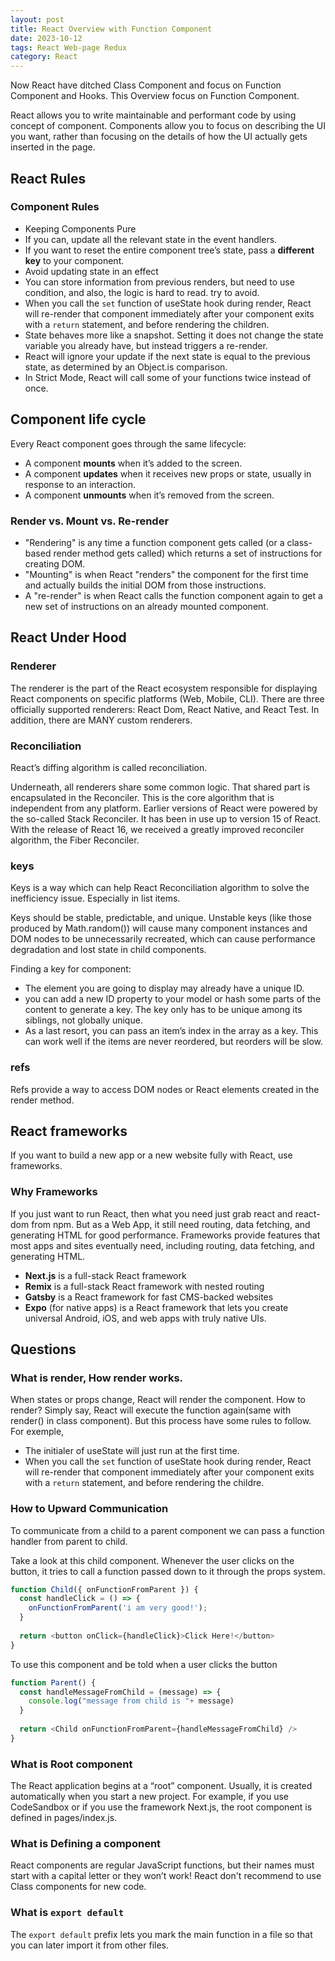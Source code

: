 ```yaml
---
layout: post
title: React Overview with Function Component
date: 2023-10-12
tags: React Web-page Redux
category: React
---
```


Now React have ditched Class Component and focus on Function Component and Hooks. 
This Overview focus on Function Component. 

React allows you to write maintainable and performant code by using concept of component. Components allow you to focus on describing the UI you want, rather than focusing on the details of how the UI actually gets inserted in the page.

## React Rules

### Component Rules

- Keeping Components Pure
- If you can, update all the relevant state in the event handlers.
- If you want to reset the entire component tree’s state, pass a **different key** to your component.
- Avoid updating state in an effect
- You can store information from previous renders, but need to use condition, and also, the logic is hard to read. try to avoid.
- When you call the `set` function of useState hook during render, React will re-render that component immediately after your component exits with a `return` statement, and before rendering the children. 
- State behaves more like a snapshot. Setting it does not change the state variable you already have, but instead triggers a re-render.
- React will ignore your update if the next state is equal to the previous state, as determined by an Object.is comparison. 
- In Strict Mode, React will call some of your functions twice instead of once.

## Component life cycle
Every React component goes through the same lifecycle:

- A component **mounts** when it’s added to the screen.
- A component **updates** when it receives new props or state, usually in response to an interaction.
- A component **unmounts** when it’s removed from the screen.

### Render vs. Mount vs. Re-render

- "Rendering" is any time a function component gets called (or a class-based render method gets called) which returns a set of instructions for creating DOM.
- "Mounting" is when React "renders" the component for the first time and actually builds the initial DOM from those instructions.
- A "re-render" is when React calls the function component again to get a new set of instructions on an already mounted component.

## React Under Hood

### Renderer
The renderer is the part of the React ecosystem responsible for displaying React components on specific platforms (Web, Mobile, CLI).
There are three officially supported renderers: React Dom, React Native, and React Test.
In addition, there are MANY custom renderers. 

### Reconciliation
React’s diffing algorithm is called reconciliation.

Underneath, all renderers share some common logic. That shared part is encapsulated in the Reconciler. This is the core algorithm that is independent from any platform.
Earlier versions of React were powered by the so-called Stack Reconciler. It has been in use up to version 15 of React. With the release of React 16, we received a greatly improved reconciler algorithm, the Fiber Reconciler.

### keys
Keys is a way which can help React Reconciliation algorithm to solve the inefficiency issue. Especially in list items.

Keys should be stable, predictable, and unique. Unstable keys (like those produced by Math.random()) will cause many component instances and DOM nodes to be unnecessarily recreated, which can cause performance degradation and lost state in child components.

Finding a key for component:
- The element you are going to display may already have a unique ID.
- you can add a new ID property to your model or hash some parts of the content to generate a key. The key only has to be unique among its siblings, not globally unique.
- As a last resort, you can pass an item’s index in the array as a key. This can work well if the items are never reordered, but reorders will be slow.

### refs
Refs provide a way to access DOM nodes or React elements created in the render method.


## React frameworks
If you want to build a new app or a new website fully with React, use frameworks. 

### Why Frameworks
If you just want to run React, then what you need just grab react and react-dom from npm. 
But as a Web App, it still need routing, data fetching, and generating HTML for good performance.
Frameworks provide features that most apps and sites eventually need, including routing, data fetching, and generating HTML.

- **Next.js** is a full-stack React framework
- **Remix** is a full-stack React framework with nested routing
- **Gatsby** is a React framework for fast CMS-backed websites
- **Expo** (for native apps) is a React framework that lets you create universal Android, iOS, and web apps with truly native UIs. 

## Questions

### What is render, How render works.

When states or props change, React will render the component. How to render? Simply say, React will execute the function again(same with render() in class component). But this process have some rules to follow.
For exemple, 
- The initialer of useState will just run at the first time.
- When you call the `set` function of useState hook during render, React will re-render that component immediately after your component exits with a `return` statement, and before rendering the childre.

### How to Upward Communication
To communicate from a child to a parent component we can pass a function handler from parent to child.

Take a look at this child component.  Whenever the user clicks on the button, it tries to call a function passed down to it through the props system.
```js
function Child({ onFunctionFromParent }) {
  const handleClick = () => {
    onFunctionFromParent('i am very good!');
  }
 
  return <button onClick={handleClick}>Click Here!</button>
}
```
To use this component and be told when a user clicks the button
```js
function Parent() {
  const handleMessageFromChild = (message) => {
    console.log("message from child is "+ message)
  }
 
  return <Child onFunctionFromParent={handleMessageFromChild} />
}
```

### What is Root component
The React application begins at a “root” component. Usually, it is created automatically when you start a new project. For example, if you use CodeSandbox or if you use the framework Next.js, the root component is defined in pages/index.js.

### What is Defining a component
React components are regular JavaScript functions, but their names must start with a capital letter or they won’t work!
React don't recommend to use Class components for new code.

### What is `export default`
The `export default` prefix lets you mark the main function in a file so that you can later import it from other files. 